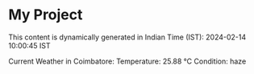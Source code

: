 # My Project

This content is dynamically generated in Indian Time (IST): 2024-02-14 10:00:45 IST


Current Weather in Coimbatore:
Temperature: 25.88 °C
Condition: haze
